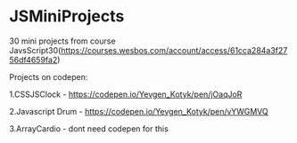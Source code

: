 # JSMiniProjects
30 mini projects from course JavsScript30(https://courses.wesbos.com/account/access/61cca284a3f2756df4659fa2)

Projects on codepen:

1.CSSJSClock - https://codepen.io/Yevgen_Kotyk/pen/jOaqJoR

2.Javascript Drum - https://codepen.io/Yevgen_Kotyk/pen/vYWGMVQ

3.ArrayCardio - dont need codepen for this
